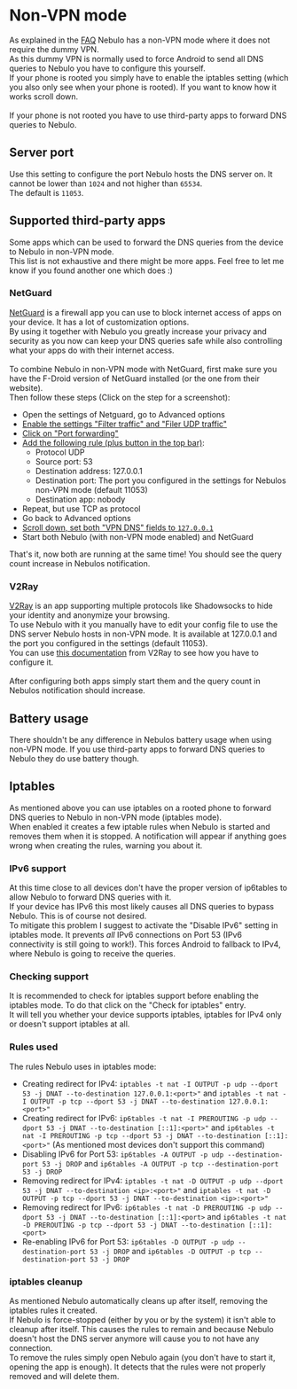 # Non-VPN mode
As explained in the [FAQ](../FAQ.md) Nebulo has a non-VPN mode where it does not require the dummy VPN.<br>
As this dummy VPN is normally used to force Android to send all DNS queries to Nebulo you have to configure this yourself.<br>
If your phone is rooted you simply have to enable the iptables setting (which you also only see when your phone is rooted). If you want to know how it works scroll down.<br><br>
If your phone is not rooted you have to use third-party apps to forward DNS queries to Nebulo.

## Server port
Use this setting to configure the port Nebulo hosts the DNS server on.
It cannot be lower than `1024` and not higher than `65534`.<br>
The default is `11053`.

## Supported third-party apps
Some apps which can be used to forward the DNS queries from the device to Nebulo in non-VPN mode.<br>
This list is not exhaustive and there might be more apps.
Feel free to let me know if you found another one which does :)

### NetGuard
[NetGuard](https://github.com/M66B/NetGuard) is a firewall app you can use to block internet access of apps on your device.
It has a lot of customization options.<br>
By using it together with Nebulo you greatly increase your privacy and security as you now can keep your DNS queries safe while also controlling what your apps do with their internet access.
<br><br>
To combine Nebulo in non-VPN mode with NetGuard, first make sure you have the F-Droid version of NetGuard installed (or the one from their website).<br>
Then follow these steps (Click on the step for a screenshot):
 - Open the settings of Netguard, go to Advanced options
 - [Enable the settings "Filter traffic" and "Filer UDP traffic"](../material/faq/netguard_step2.png)
 - [Click on "Port forwarding"](../material/faq/netguard_step3.png)
 - [Add the following rule (plus button in the top bar)](../material/faq/netguard_step4.png):
    - Protocol UDP
    - Source port: 53
    - Destination address: 127.0.0.1
    - Destination port: The port you configured in the settings for Nebulos non-VPN mode (default 11053)
    - Destination app: nobody
  - Repeat, but use TCP as protocol
  - Go back to Advanced options
  - [Scroll down, set both "VPN DNS" fields to `127.0.0.1`](../material/faq/netguard_step7.png)
  - Start both Nebulo (with non-VPN mode enabled) and NetGuard

That's it, now both are running at the same time! You should see the query count increase in Nebulos notification.


### V2Ray
[V2Ray](https://github.com/hetykai/V2Ray-Android) is an app supporting multiple protocols like Shadowsocks to hide your identity and anonymize your browsing.<br>
To use Nebulo with it you manually have to edit your config file to use the DNS server Nebulo hosts in non-VPN mode.
It is available at 127.0.0.1 and the port you configured in the settings (default 11053).<br>
You can use [this documentation](https://www.v2ray.com/en/configuration/dns.html) from V2Ray to see how you have to configure it.<br><br>
After configuring both apps simply start them and the query count in Nebulos notification should increase.

## Battery usage
There shouldn't be any difference in Nebulos battery usage when using non-VPN mode.
If you use third-party apps to forward DNS queries to Nebulo they do use battery though.

## Iptables
As mentioned above you can use iptables on a rooted phone to forward DNS queries to Nebulo in non-VPN mode (iptables mode).<br>
When enabled it creates a few iptable rules when Nebulo is started and removes them when it is stopped.
A notification will appear if anything goes wrong when creating the rules, warning you about it.<br>
 
### IPv6 support
At this time close to all devices don't have the proper version of ip6tables to allow Nebulo to forward DNS queries with it.<br>
If your device has IPv6 this most likely causes all DNS queries to bypass Nebulo.
This is of course not desired.<br>
To mitigate this problem I suggest to activate the "Disable IPv6" setting in iptables mode.
It prevents _all_ IPv6 connections on Port 53 (IPv6 connectivity is still going to work!).
This forces Android to fallback to IPv4, where Nebulo is going to receive the queries.

### Checking support
It is recommended to check for iptables support before enabling the iptables mode.
To do that click on the "Check for iptables" entry.<br>
It will tell you whether your device supports iptables, iptables for IPv4 only or doesn't support iptables at all.

### Rules used
The rules Nebulo uses in iptables mode:
 - Creating redirect for IPv4: `iptables -t nat -I OUTPUT -p udp --dport 53 -j DNAT --to-destination 127.0.0.1:<port>"` and `iptables -t nat -I OUTPUT -p tcp --dport 53 -j DNAT --to-destination 127.0.0.1:<port>"`
 - Creating redirect for IPv6: `ip6tables -t nat -I PREROUTING -p udp --dport 53 -j DNAT --to-destination [::1]:<port>"` and `ip6tables -t nat -I PREROUTING -p tcp --dport 53 -j DNAT --to-destination [::1]:<port>"` (As mentioned most devices don't support this command)
 - Disabling IPv6 for Port 53: `ip6tables -A OUTPUT -p udp --destination-port 53 -j DROP` and `ip6tables -A OUTPUT -p tcp --destination-port 53 -j DROP`
 - Removing redirect for IPv4: `iptables -t nat -D OUTPUT -p udp --dport 53 -j DNAT --to-destination <ip>:<port>"` and `iptables -t nat -D OUTPUT -p tcp --dport 53 -j DNAT --to-destination <ip>:<port>"`
 - Removing redirect for IPv6: `ip6tables -t nat -D PREROUTING -p udp --dport 53 -j DNAT --to-destination [::1]:<port>` and `ip6tables -t nat -D PREROUTING -p tcp --dport 53 -j DNAT --to-destination [::1]:<port>`
 - Re-enabling IPv6 for Port 53: `ip6tables -D OUTPUT -p udp --destination-port 53 -j DROP` and `ip6tables -D OUTPUT -p tcp --destination-port 53 -j DROP`

### iptables cleanup
As mentioned Nebulo automatically cleans up after itself, removing the iptables rules it created.<br>
If Nebulo is force-stopped (either by you or by the system) it isn't able to cleanup after itself.
This causes the rules to remain and because Nebulo doesn't host the DNS server anymore will cause you to not have any connection.<br>
To remove the rules simply open Nebulo again (you don't have to start it, opening the app is enough).
It detects that the rules were not properly removed and will delete them.